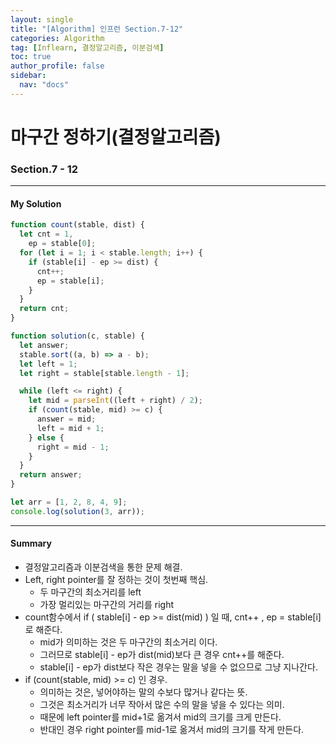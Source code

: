 ```yaml
---
layout: single
title: "[Algorithm] 인프런 Section.7-12"
categories: Algorithm
tag: [Inflearn, 결정알고리즘, 이분검색]
toc: true
author_profile: false
sidebar:
  nav: "docs"
---
```


# 마구간 정하기(결정알고리즘)

### Section.7 - 12

---

#### My Solution

```javascript
function count(stable, dist) {
  let cnt = 1,
    ep = stable[0];
  for (let i = 1; i < stable.length; i++) {
    if (stable[i] - ep >= dist) {
      cnt++;
      ep = stable[i];
    }
  }
  return cnt;
}

function solution(c, stable) {
  let answer;
  stable.sort((a, b) => a - b);
  let left = 1;
  let right = stable[stable.length - 1];

  while (left <= right) {
    let mid = parseInt((left + right) / 2);
    if (count(stable, mid) >= c) {
      answer = mid;
      left = mid + 1;
    } else {
      right = mid - 1;
    }
  }
  return answer;
}

let arr = [1, 2, 8, 4, 9];
console.log(solution(3, arr));
```

---

#### Summary

- 결정알고리즘과 이분검색을 통한 문제 해결.
- Left, right pointer를 잘 정하는 것이 첫번째 핵심.
  - 두 마구간의 최소거리를 left
  - 가장 멀리있는 마구간의 거리를 right
- count함수에서 if ( stable[i] - ep >= dist(mid) ) 일 때, cnt++ , ep = stable[i]로 해준다.
  - mid가 의미하는 것은 두 마구간의 최소거리 이다.
  - 그러므로 stable[i] - ep가 dist(mid)보다 큰 경우 cnt++를 해준다.
  - stable[i] - ep가 dist보다 작은 경우는 말을 넣을 수 없으므로 그냥 지나간다.
- if (count(stable, mid) >= c) 인 경우.
  - 의미하는 것은, 넣어야하는 말의 수보다 많거나 같다는 뜻.
  - 그것은 최소거리가 너무 작아서 많은 수의 말을 넣을 수 있다는 의미.
  - 때문에 left pointer를 mid+1로 옮겨서 mid의 크기를 크게 만든다.
  - 반대인 경우 right pointer를 mid-1로 옮겨서 mid의 크기를 작게 만든다.
